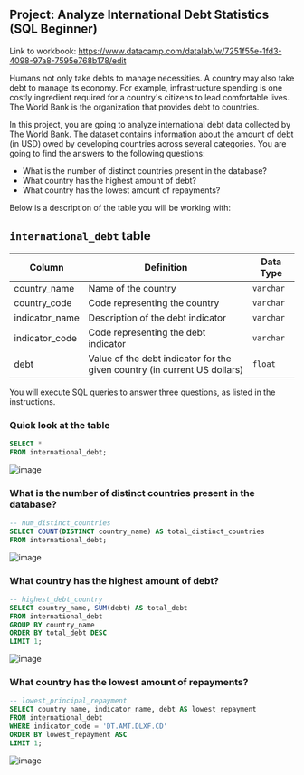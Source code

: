 ## Project: Analyze International Debt Statistics (SQL Beginner)

Link to workbook: https://www.datacamp.com/datalab/w/7251f55e-1fd3-4098-97a8-7595e768b178/edit

Humans not only take debts to manage necessities. A country may also take debt to manage its economy. For example, infrastructure spending is one costly ingredient required for a country's citizens to lead comfortable lives. The World Bank is the organization that provides debt to countries.

In this project, you are going to analyze international debt data collected by The World Bank. The dataset contains information about the amount of debt (in USD) owed by developing countries across several categories. You are going to find the answers to the following questions:

- What is the number of distinct countries present in the database?
- What country has the highest amount of debt?
- What country has the lowest amount of repayments?

Below is a description of the table you will be working with:

## `international_debt` table

| Column | Definition | Data Type |
| --- | --- | --- |
| country_name | Name of the country | `varchar` |
| country_code | Code representing the country | `varchar` |
| indicator_name | Description of the debt indicator | `varchar` |
| indicator_code | Code representing the debt indicator | `varchar` |
| debt | Value of the debt indicator for the given country (in current US dollars) | `float` |

You will execute SQL queries to answer three questions, as listed in the instructions.


### Quick look at the table
```sql
SELECT *
FROM international_debt;
```
![image](https://github.com/NguyenMav/DataCamp_SQL_Beginner_International_Debt/assets/149219810/b0c59170-cb8a-4130-9d5d-dd524aeb5a02)


### What is the number of distinct countries present in the database?
```sql
-- num_distinct_countries 
SELECT COUNT(DISTINCT country_name) AS total_distinct_countries
FROM international_debt;
```
![image](https://github.com/NguyenMav/DataCamp_SQL_Beginner_International_Debt/assets/149219810/bd8a7e00-12bd-49cb-a2b3-e7fba011455a)


### What country has the highest amount of debt?
```sql
-- highest_debt_country 
SELECT country_name, SUM(debt) AS total_debt
FROM international_debt
GROUP BY country_name
ORDER BY total_debt DESC
LIMIT 1;
```
![image](https://github.com/NguyenMav/DataCamp_SQL_Beginner_International_Debt/assets/149219810/da199bcf-73bb-4904-806b-66b99895546f)


### What country has the lowest amount of repayments?
```sql
-- lowest_principal_repayment 
SELECT country_name, indicator_name, debt AS lowest_repayment
FROM international_debt
WHERE indicator_code = 'DT.AMT.DLXF.CD'
ORDER BY lowest_repayment ASC
LIMIT 1;
```
![image](https://github.com/NguyenMav/DataCamp_SQL_Beginner_International_Debt/assets/149219810/b01349e5-a307-4388-9816-667001cbfefe)
